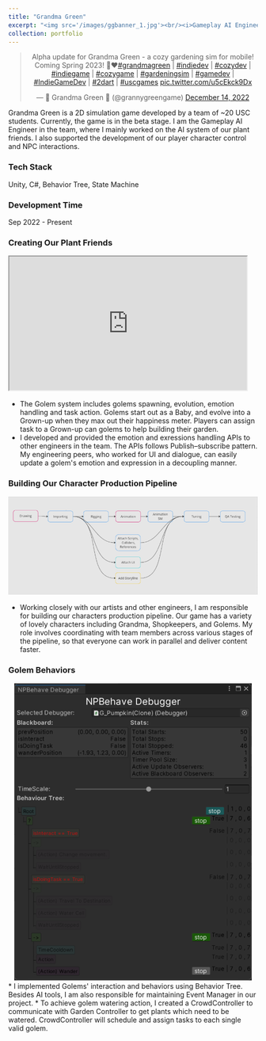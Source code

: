 ```yaml
---
title: "Grandma Green"
excerpt: "<img src='/images/ggbanner_1.jpg'><br/><i>Gameplay AI Engineer / Unity / Coming to Mobile<i>"
collection: portfolio
---
```


<body>
    <center>
    <blockquote class="twitter-tweet"><p lang="en" dir="ltr">Alpha update for Grandma Green - a cozy gardening sim for mobile! Coming Spring 2023! 🌷❤️<a href="https://twitter.com/hashtag/grandmagreen?src=hash&amp;ref_src=twsrc%5Etfw">#grandmagreen</a> | <a href="https://twitter.com/hashtag/indiedev?src=hash&amp;ref_src=twsrc%5Etfw">#indiedev</a> | <a href="https://twitter.com/hashtag/cozydev?src=hash&amp;ref_src=twsrc%5Etfw">#cozydev</a> | <a href="https://twitter.com/hashtag/indiegame?src=hash&amp;ref_src=twsrc%5Etfw">#indiegame</a> | <a href="https://twitter.com/hashtag/cozygame?src=hash&amp;ref_src=twsrc%5Etfw">#cozygame</a> | <a href="https://twitter.com/hashtag/gardeningsim?src=hash&amp;ref_src=twsrc%5Etfw">#gardeningsim</a> | <a href="https://twitter.com/hashtag/gamedev?src=hash&amp;ref_src=twsrc%5Etfw">#gamedev</a> | <a href="https://twitter.com/hashtag/IndieGameDev?src=hash&amp;ref_src=twsrc%5Etfw">#IndieGameDev</a> | <a href="https://twitter.com/hashtag/2dart?src=hash&amp;ref_src=twsrc%5Etfw">#2dart</a> | <a href="https://twitter.com/hashtag/uscgames?src=hash&amp;ref_src=twsrc%5Etfw">#uscgames</a> <a href="https://t.co/u5cEkck9Dx">pic.twitter.com/u5cEkck9Dx</a></p>&mdash; 💚 Grandma Green 💚 (@grannygreengame) <a href="https://twitter.com/grannygreengame/status/1603126430333865984?ref_src=twsrc%5Etfw">December 14, 2022</a></blockquote> <script async src="https://platform.twitter.com/widgets.js" charset="utf-8"></script>
    </center>
</body>

Grandma Green is a 2D simulation game developed by a team of ~20 USC students. Currently, the game is in the beta stage. I am the Gameplay AI Engineer in the team, where I mainly worked on the AI system of our plant friends. I also supported the development of our player character control and NPC interactions.  

### Tech Stack
Unity, C#, Behavior Tree, State Machine

### Development Time
Sep 2022 - Present

### Creating Our Plant Friends
<iframe width="480" height="270"
src="https://www.youtube.com/embed/EfACmy3D3ps">
</iframe>

* The Golem system includes golems spawning, evolution, emotion handling and task action. Golems start out as a Baby, and evolve into a Grown-up when they max out their happiness meter. Players can assign task to a Grown-up can golems to help building their garden.  
* I developed and provided the emotion and exressions handling APIs to other engineers in the team. The APIs follows Publish–subscribe pattern. My engineering peers, who worked for UI and dialogue, can easily update a golem's emotion and expression in a decoupling manner.

### Building Our Character Production Pipeline
<img src = '/images/CHApipeline.png'><br/>
* Working closely with our artists and other engineers, I am responsible for building our characters production pipeline. Our game has a variety of lovely characters including Grandma, Shopkeepers, and Golems. My role involves coordinating with team members across various stages of the pipeline, so that everyone can work in parallel and deliver content faster.

### Golem Behaviors
<center><img src='/images/npbehave_window.png'><br/></center>
* I implemented Golems' interaction and behaviors using Behavior Tree. Besides AI tools, I am also responsible for maintaining Event Manager in our project. 
* To achieve golem watering action, I created a CrowdController to communicate with Garden Controller to get plants which need to be watered. CrowdController will schedule and assign tasks to each single valid golem. 

